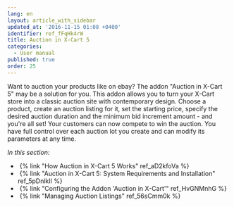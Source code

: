 ```yaml
---
lang: en
layout: article_with_sidebar
updated_at: '2016-11-15 01:08 +0400'
identifier: ref_fFqHk4rW
title: Auction in X-Cart 5
categories:
  - User manual
published: true
order: 25
---
```



Want to auction your products like on ebay? The addon "Auction in X-Cart 5" may be a solution for you. This addon allows you to turn your X-Cart store into a classic auction site with contemporary design. Choose a product, create an auction listing for it, set the starting price, specify the desired auction duration and the minimum bid increment amount - and you're all set! Your customers can now compete to win the auction. You have full control over each auction lot you create and can modify its parameters at any time.

_In this section:_

*   {% link "How Auction in X-Cart 5 Works" ref_aD2kfoVa %}
*   {% link "Auction in X-Cart 5: System Requirements and Installation" ref_5pDnlkIl %}
*   {% link "Configuring the Addon 'Auction in X-Cart'" ref_HvGNMnhG %}
*   {% link "Managing Auction Listings" ref_56sCmm0k %}
